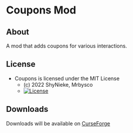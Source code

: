 # Coupons Mod #

## About ##
A mod that adds coupons for various interactions.

## License ##
* Coupons is licensed under the MIT License
  - (c) 2022 ShyNieke, Mrbysco
  - [![License](https://img.shields.io/badge/License-MIT-red.svg?style=flat)](http://opensource.org/licenses/MIT)

## Downloads ##
Downloads will be available on [CurseForge](https://www.curseforge.com/minecraft/mc-mods/coupons)
